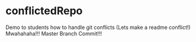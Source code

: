 # conflictedRepo
Demo to students how to handle git conflicts (Lets make a readme conflict!)
Mwahahaha!!! Master Branch Commit!!!
